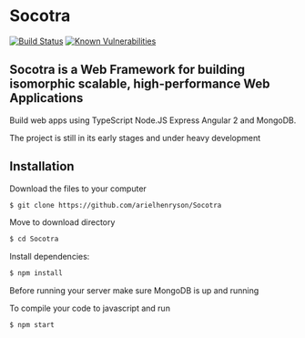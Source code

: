 # Socotra
[![Build Status](https://travis-ci.org/arielhenryson/socotra.svg?branch=master)](https://travis-ci.org/arielhenryson/socotra)
[![Known Vulnerabilities](https://snyk.io/test/github/arielhenryson/socotra/badge.svg)](https://snyk.io/test/github/arielhenryson/socotra)
## Socotra is a Web Framework for building isomorphic scalable, high-performance Web Applications

Build web apps using TypeScript Node.JS Express Angular 2 and MongoDB.

The project is still in its early stages and under heavy development

## Installation

Download the files to your computer
```bash
$ git clone https://github.com/arielhenryson/Socotra
```
Move to download directory
```bash
$ cd Socotra
```
Install dependencies:
```bash
$ npm install
```

Before running your server make sure MongoDB is up and running

To compile your code to javascript and run
```bash
$ npm start
```

